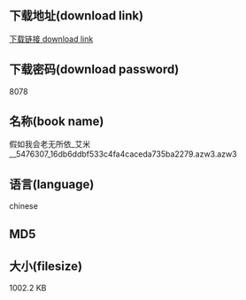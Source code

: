 ## 下载地址(download link)
[下载链接 download link](https://tutu365.netlify.app/?s=%E5%81%87%E5%A6%82%E6%88%91%E4%BC%9A%E8%80%81%E6%97%A0%E6%89%80%E4%BE%9D_%E8%89%BE%E7%B1%B3__5476307_16db6ddbf533c4fa4caceda735ba2279.azw3)

## 下载密码(download password)
8078

## 名称(book name)
假如我会老无所依_艾米__5476307_16db6ddbf533c4fa4caceda735ba2279.azw3.azw3

## 语言(language)
chinese

## MD5


## 大小(filesize)
1002.2 KB
